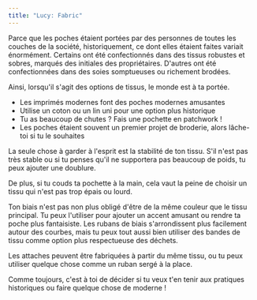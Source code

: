 ```yaml
---
title: "Lucy: Fabric"
---
```


Parce que les poches étaient portées par des personnes de toutes les couches de la société, historiquement, ce dont elles étaient faites variait énormément. Certains ont été confectionnés dans des tissus robustes et sobres, marqués des initiales des propriétaires. D'autres ont été confectionnées dans des soies somptueuses ou richement brodées.

Ainsi, lorsqu'il s'agit des options de tissus, le monde est à ta portée.

- Les imprimés modernes font des poches modernes amusantes
- Utilise un coton ou un lin uni pour une option plus historique
- Tu as beaucoup de chutes ? Fais une pochette en patchwork !
- Les poches étaient souvent un premier projet de broderie, alors lâche-toi si tu le souhaites

La seule chose à garder à l'esprit est la stabilité de ton tissu. S'il n'est pas très stable ou si tu penses qu'il ne supportera pas beaucoup de poids, tu peux ajouter une doublure.

De plus, si tu couds ta pochette à la main, cela vaut la peine de choisir un tissu qui n'est pas trop épais ou lourd.

Ton biais n'est pas non plus obligé d'être de la même couleur que le tissu principal. Tu peux l'utiliser pour ajouter un accent amusant ou rendre ta poche plus fantaisiste. Les rubans de biais s'arrondissent plus facilement autour des courbes, mais tu peux tout aussi bien utiliser des bandes de tissu comme option plus respectueuse des déchets.

Les attaches peuvent être fabriquées à partir du même tissu, ou tu peux utiliser quelque chose comme un ruban sergé à la place.

Comme toujours, c'est à toi de décider si tu veux t'en tenir aux pratiques historiques ou faire quelque chose de moderne !
